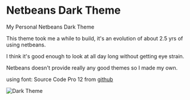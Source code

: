 Netbeans Dark Theme
=================

My Personal Netbeans Dark Theme

This theme took me a while to build, it's an evolution of about 2.5 yrs of using netbeans.

I think it's good enough to look at all day long without getting eye strain.

Netbeans doesn't provide really any good themes so I made my own.

using font: Source Code Pro 12 from [github](https://github.com/adobe/Source-Code-Pro)

![Dark Theme](https://raw.github.com/robertkraig/NetbeansDarkTheme/master/darktheme.png)